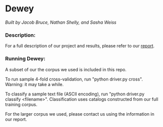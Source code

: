 # Dewey
<i>Built by Jacob Bruce, Nathan Shelly, and Sasha Weiss</i>

### Description:

For a full description of our project and results, please refer to our [report](https://dl.dropboxusercontent.com/u/91121320/Dewy-EECS349FinalReport.pdf "Dewey").

### Running Dewey:

A subset of our the corpus we used is included in this repo.

To run sample 4-fold cross-validation, run "python driver.py cross". Warning: it may take a while.

To classify a sample text file (ASCII encoding), run "python driver.py classify \<filename\>". Classification uses catalogs constructed from our full training corpus.

For the larger corpus we used, please contact us using the information in our report.
